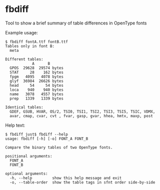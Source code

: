 # fbdiff

Tool to show a brief summary of table differences in OpenType fonts

Example usage:

	$ fbdiff fontA.ttf fontB.ttf
    Tables only in font B:
      meta

	Different tables:
	            A      B
	  GPOS  29628  29574 bytes
	  STAT     28    162 bytes
	  fpgm   4095   4078 bytes
	  glyf  36984  26626 bytes
	  head     54     54 bytes
	  loca    940    940 bytes
	  name   3078   4557 bytes
	  prep   1339   1339 bytes

    Identical tables:
      GDEF, GSUB, HVAR, OS/2, TSI0, TSI1, TSI2, TSI3, TSI5, TSIC, VDMX,
      avar, cmap, cvar, cvt , fvar, gasp, gvar, hhea, hmtx, maxp, post

Help text:

	$ fbdiff just$ fbdiff --help
	usage: fbdiff [-h] [-o] FONT_A FONT_B

	Compare the binary tables of two OpenType fonts.

	positional arguments:
	  FONT_A
	  FONT_B

	optional arguments:
	  -h, --help         show this help message and exit
	  -o, --table-order  show the table tags in sfnt order side-by-side
